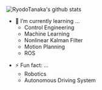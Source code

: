 ![RyodoTanaka's github stats](https://github-readme-stats.vercel.app/api?username=Ramune6110)

<!--- 🔭 I’m currently working on ... -->
- 🌱 I’m currently learning ...
  - Control Engineering
  - Machine Learning
  - Nonlinear Kalman Filter
  - Motion Planning
  - ROS
<!--- - 👯 I’m looking to collaborate on ...
- 🤔 I’m looking for help with ...
- 💬 Ask me about ...
- 📫 How to reach me: ...
- 😄 Pronouns: ... -->
- ⚡ Fun fact: ...
  - Robotics
  - Autonomous Driving System

